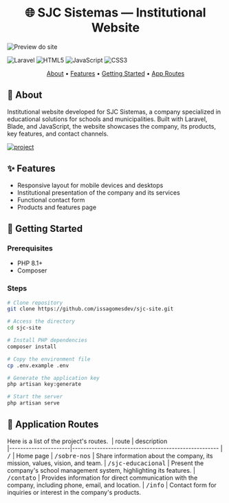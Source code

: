 [LARAVEL__BADGE]: https://img.shields.io/badge/laravel-%23FF2D20.svg?style=for-the-badge&logo=laravel&logoColor=white
[JAVASCRIPT__BADGE]: https://img.shields.io/badge/Javascript-000?style=for-the-badge&logo=javascript
[HTML5__BADGE]: https://img.shields.io/badge/html5-%23E34F26.svg?style=for-the-badge&logo=html5&logoColor=white
[CSS3__BADGE]: https://img.shields.io/badge/css3-%231572B6.svg?style=for-the-badge&logo=css3&logoColor=white
[PROJECT__BADGE]: https://img.shields.io/badge/📱Visit_this_project-000?style=for-the-badge&logo=project
[PROJECT__URL]: https://sjc.byissa.tech

<h1 align="center" style="font-weight: bold;">🌐 SJC Sistemas — Institutional Website </h1>


![Preview do site](https://sjc.byissa.tech/imagens/preview.png)

![Laravel][LARAVEL__BADGE] ![HTML5][HTML5__BADGE] ![JavaScript][JAVASCRIPT__BADGE] ![CSS3][CSS3__BADGE]

<p align="center">
    <a href="#about">About</a> •
    <a href="#features">Features</a> •
    <a href="#started">Getting Started</a> •
    <a href="#routes">App Routes</a>
</p>


<h2 id="about">📌 About</h2>

<p> Institutional website developed for SJC Sistemas, a company specialized in educational solutions for schools and municipalities. Built with Laravel, Blade, and JavaScript, the website showcases the company, its products, key features, and contact channels.</p>

[![project][PROJECT__BADGE]][PROJECT__URL]

<h2 id="features">✨ Features</h2>

- Responsive layout for mobile devices and desktops
- Institutional presentation of the company and its services
- Functional contact form
- Products and features page

<h2 id="started">🚀 Getting Started</h2>

<h3> Prerequisites </h3>

- PHP 8.1+
- Composer

<h3> Steps </h3>

```bash
# Clone repository
git clone https://github.com/issagomesdev/sjc-site.git

# Access the directory
cd sjc-site

# Install PHP dependencies
composer install

# Copy the environment file
cp .env.example .env

# Generate the application key
php artisan key:generate

# Start the server
php artisan serve
```

<h2 id="routes">📍 Application Routes</h2>

Here is a list of the project's routes.
​
| route               | description                                          
|----------------------|-----------------------------------------------------
| <kbd>/</kbd>     | Home page
| <kbd>/sobre-nos</kbd>     | Share information about the company, its mission, values, vision, and team.
| <kbd>/sjc-educacional</kbd>     | Present the company's school management system, highlighting its features.
| <kbd>/contato</kbd>     | Provides information for direct communication with the company, including phone, email, and location.
| <kbd>/info</kbd>     | Contact form for inquiries or interest in the company's products.





